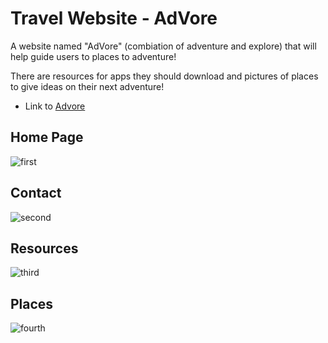 # Travel Website - AdVore

A website named "AdVore" (combiation of adventure and explore) that will help guide users to places to adventure!

There are resources for apps they should download and pictures of places to give ideas on their next adventure!

- Link to [Advore](https://master--aesthetic-lolly-ade2a1.netlify.app/html/)

## Home Page

![first](https://user-images.githubusercontent.com/101757205/182207926-adaf0489-104f-42b4-a4d7-0b353a4bb10f.jpg)

## Contact
![second](https://user-images.githubusercontent.com/101757205/182207898-ba533260-0a02-4921-a2a9-4a706f53b2f2.jpg)

## Resources

![third](https://user-images.githubusercontent.com/101757205/182207905-09b2db40-4ffd-41a2-833c-6b0f80017ada.jpg)

## Places 

![fourth](https://user-images.githubusercontent.com/101757205/182207896-252d2935-cba1-4c3c-ba55-c3e14b18b06b.jpg)




